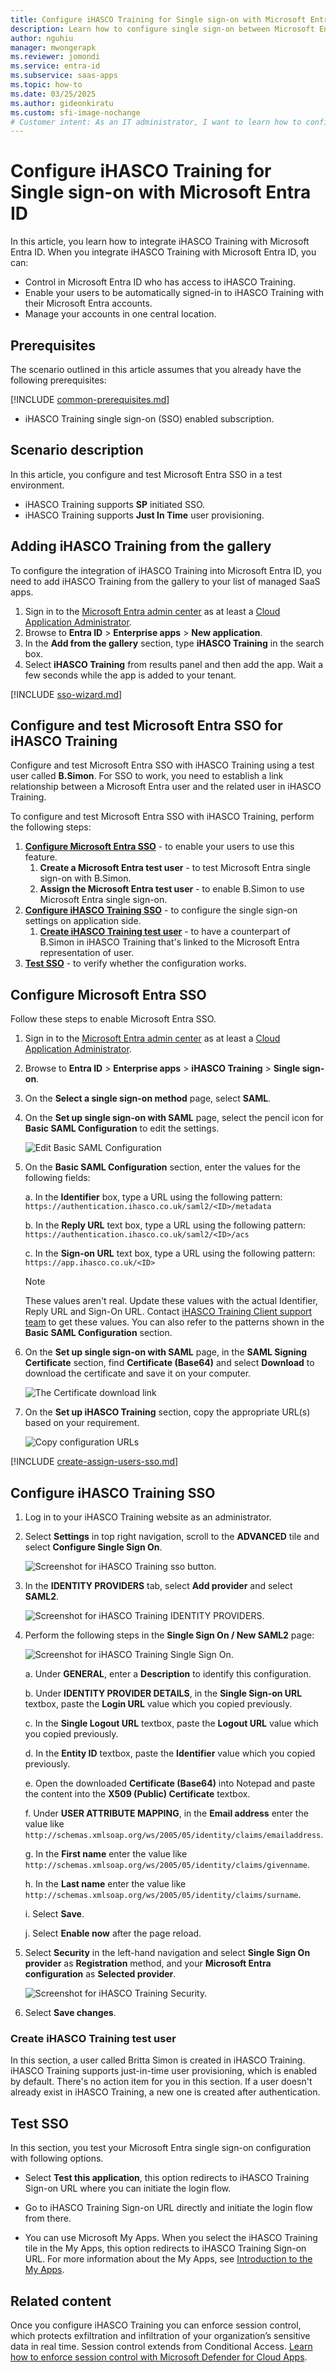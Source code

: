 ```yaml
---
title: Configure iHASCO Training for Single sign-on with Microsoft Entra ID
description: Learn how to configure single sign-on between Microsoft Entra ID and iHASCO Training.
author: nguhiu
manager: mwongerapk
ms.reviewer: jomondi
ms.service: entra-id
ms.subservice: saas-apps
ms.topic: how-to
ms.date: 03/25/2025
ms.author: gideonkiratu
ms.custom: sfi-image-nochange
# Customer intent: As an IT administrator, I want to learn how to configure single sign-on between Microsoft Entra ID and iHASCO Training so that I can control who has access to iHASCO Training, enable automatic sign-in with Microsoft Entra accounts, and manage my accounts in one central location.
---
```


# Configure iHASCO Training for Single sign-on with Microsoft Entra ID

In this article,  you learn how to integrate iHASCO Training with Microsoft Entra ID. When you integrate iHASCO Training with Microsoft Entra ID, you can:

* Control in Microsoft Entra ID who has access to iHASCO Training.
* Enable your users to be automatically signed-in to iHASCO Training with their Microsoft Entra accounts.
* Manage your accounts in one central location.

## Prerequisites

The scenario outlined in this article assumes that you already have the following prerequisites:

[!INCLUDE [common-prerequisites.md](~/identity/saas-apps/includes/common-prerequisites.md)]
* iHASCO Training single sign-on (SSO) enabled subscription.

## Scenario description

In this article,  you configure and test Microsoft Entra SSO in a test environment.

* iHASCO Training supports **SP** initiated SSO.
* iHASCO Training supports **Just In Time** user provisioning.


## Adding iHASCO Training from the gallery

To configure the integration of iHASCO Training into Microsoft Entra ID, you need to add iHASCO Training from the gallery to your list of managed SaaS apps.

1. Sign in to the [Microsoft Entra admin center](https://entra.microsoft.com) as at least a [Cloud Application Administrator](~/identity/role-based-access-control/permissions-reference.md#cloud-application-administrator).
1. Browse to **Entra ID** > **Enterprise apps** > **New application**.
1. In the **Add from the gallery** section, type **iHASCO Training** in the search box.
1. Select **iHASCO Training** from results panel and then add the app. Wait a few seconds while the app is added to your tenant.

 [!INCLUDE [sso-wizard.md](~/identity/saas-apps/includes/sso-wizard.md)]


<a name='configure-and-test-azure-ad-sso-for-ihasco-training'></a>

## Configure and test Microsoft Entra SSO for iHASCO Training

Configure and test Microsoft Entra SSO with iHASCO Training using a test user called **B.Simon**. For SSO to work, you need to establish a link relationship between a Microsoft Entra user and the related user in iHASCO Training.

To configure and test Microsoft Entra SSO with iHASCO Training, perform the following steps:

1. **[Configure Microsoft Entra SSO](#configure-azure-ad-sso)** - to enable your users to use this feature.
    1. **Create a Microsoft Entra test user** - to test Microsoft Entra single sign-on with B.Simon.
    1. **Assign the Microsoft Entra test user** - to enable B.Simon to use Microsoft Entra single sign-on.
1. **[Configure iHASCO Training SSO](#configure-ihasco-training-sso)** - to configure the single sign-on settings on application side.
    1. **[Create iHASCO Training test user](#create-ihasco-training-test-user)** - to have a counterpart of B.Simon in iHASCO Training that's linked to the Microsoft Entra representation of user.
1. **[Test SSO](#test-sso)** - to verify whether the configuration works.

<a name='configure-azure-ad-sso'></a>

## Configure Microsoft Entra SSO

Follow these steps to enable Microsoft Entra SSO.

1. Sign in to the [Microsoft Entra admin center](https://entra.microsoft.com) as at least a [Cloud Application Administrator](~/identity/role-based-access-control/permissions-reference.md#cloud-application-administrator).
1. Browse to **Entra ID** > **Enterprise apps** > **iHASCO Training** > **Single sign-on**.
1. On the **Select a single sign-on method** page, select **SAML**.
1. On the **Set up single sign-on with SAML** page, select the pencil icon for **Basic SAML Configuration** to edit the settings.

   ![Edit Basic SAML Configuration](common/edit-urls.png)

1. On the **Basic SAML Configuration** section, enter the values for the following fields:

    a. In the **Identifier** box, type a URL using the following pattern:
    `https://authentication.ihasco.co.uk/saml2/<ID>/metadata`

    b. In the **Reply URL** text box, type a URL using the following pattern:
    `https://authentication.ihasco.co.uk/saml2/<ID>/acs`
    
    c. In the **Sign-on URL** text box, type a URL using the following pattern:
    `https://app.ihasco.co.uk/<ID>`

	> [!NOTE]
	> These values aren't real. Update these values with the actual Identifier, Reply URL and Sign-On URL. Contact [iHASCO Training Client support team](mailto:support@ihasco.co.uk) to get these values. You can also refer to the patterns shown in the **Basic SAML Configuration** section.

1. On the **Set up single sign-on with SAML** page, in the **SAML Signing Certificate** section,  find **Certificate (Base64)** and select **Download** to download the certificate and save it on your computer.

	![The Certificate download link](common/certificatebase64.png)

1. On the **Set up iHASCO Training** section, copy the appropriate URL(s) based on your requirement.

	![Copy configuration URLs](common/copy-configuration-urls.png)
<a name='create-an-azure-ad-test-user'></a>

[!INCLUDE [create-assign-users-sso.md](~/identity/saas-apps/includes/create-assign-users-sso.md)]

## Configure iHASCO Training SSO

1. Log in to your iHASCO Training website as an administrator.

1. Select **Settings** in top right navigation, scroll to the **ADVANCED** tile and select **Configure Single Sign On**.

    ![Screenshot for iHASCO Training sso button.](./media/ihasco-training-tutorial/settings.png)

1. In the **IDENTITY PROVIDERS** tab, select **Add provider** and select **SAML2**.

    ![Screenshot for iHASCO Training IDENTITY PROVIDERS.](./media/ihasco-training-tutorial/add-provider.png)

1. Perform the following steps in the **Single Sign On / New SAML2** page:

    ![Screenshot for iHASCO Training Single Sign On.](./media/ihasco-training-tutorial/single-sign-on.png)

    a. Under **GENERAL**, enter a **Description** to identify this configuration.

    b. Under **IDENTITY PROVIDER DETAILS**, in the **Single Sign-on URL** textbox, paste the **Login URL** value which you copied previously.

    c. In the **Single Logout URL** textbox, paste the **Logout URL** value which you copied previously.

    d. In the **Entity ID** textbox, paste the **Identifier** value which you copied previously.

    e. Open the downloaded **Certificate (Base64)** into Notepad and paste the content into the **X509 (Public) Certificate** textbox.

    f. Under **USER ATTRIBUTE MAPPING**, in the **Email address** enter the value like `http://schemas.xmlsoap.org/ws/2005/05/identity/claims/emailaddress`.

    g. In the **First name** enter the value like `http://schemas.xmlsoap.org/ws/2005/05/identity/claims/givenname`.

    h. In the **Last name** enter the value like `http://schemas.xmlsoap.org/ws/2005/05/identity/claims/surname`.

    i. Select **Save**.

    j. Select **Enable now** after the page reload.

1. Select **Security** in the left-hand navigation and select **Single Sign On provider** as **Registration** method, and your **Microsoft Entra configuration** as **Selected provider**.

    ![Screenshot for iHASCO Training Security.](./media/ihasco-training-tutorial/security.png)

1. Select **Save changes**.

### Create iHASCO Training test user

In this section, a user called Britta Simon is created in iHASCO Training. iHASCO Training supports just-in-time user provisioning, which is enabled by default. There's no action item for you in this section. If a user doesn't already exist in iHASCO Training, a new one is created after authentication.

## Test SSO 

In this section, you test your Microsoft Entra single sign-on configuration with following options. 

* Select **Test this application**, this option redirects to iHASCO Training Sign-on URL where you can initiate the login flow. 

* Go to iHASCO Training Sign-on URL directly and initiate the login flow from there.

* You can use Microsoft My Apps. When you select the iHASCO Training tile in the My Apps, this option redirects to iHASCO Training Sign-on URL. For more information about the My Apps, see [Introduction to the My Apps](https://support.microsoft.com/account-billing/sign-in-and-start-apps-from-the-my-apps-portal-2f3b1bae-0e5a-4a86-a33e-876fbd2a4510).


## Related content

Once you configure iHASCO Training you can enforce session control, which protects exfiltration and infiltration of your organization’s sensitive data in real time. Session control extends from Conditional Access. [Learn how to enforce session control with Microsoft Defender for Cloud Apps](/cloud-app-security/proxy-deployment-any-app).
